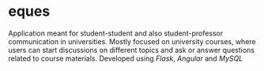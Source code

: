 # eques
Application meant for student-student and also student-professor communication in universities. Mostly focused on university courses, where users can start discussions on different topics and ask or answer questions related to course materials.
Developed using *Flask*, *Angular* and *MySQL*

